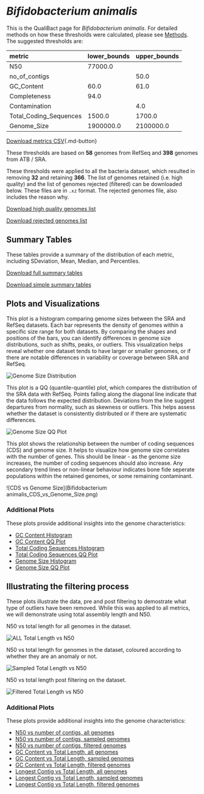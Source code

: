 # *Bifidobacterium animalis*

This is the QualiBact page for *Bifidobacterium animalis*. For detailed methods on how these thresholds were calculated, please see [Methods](../../methods.md).
The suggested thresholds are: 

| metric                 | lower_bounds   | upper_bounds   |
|:-----------------------|:---------------|:---------------|
| N50                    | 77000.0        |                |
| no_of_contigs          |                | 50.0           |
| GC_Content             | 60.0           | 61.0           |
| Completeness           | 94.0           |                |
| Contamination          |                | 4.0            |
| Total_Coding_Sequences | 1500.0         | 1700.0         |
| Genome_Size            | 1900000.0      | 2100000.0      |

[Download metrics CSV](Bifidobacterium_animalis_metrics.csv){.md-button}


These thresholds are based on **58** genomes from RefSeq and **398** genomes from ATB / SRA.

These thresholds were applied to all the bacteria dataset, which resulted in removing **32** and retaining **366**.
The list of genomes retained (i.e. high quality) and the list of genomes rejected (filtered) can be downloaded below. These files are in `.xz` format. The rejected genomes file, also includes the reason why.

[Download high quality genomes list](Bifidobacterium_animalis_high_quality_genomes.csv.xz)


[Download rejected genomes list](Bifidobacterium_animalis_filtered_out_genomes.csv.xz)



## Summary Tables
These tables provide a summary of the distribution of each metric, including SDeviation, Mean, Median, and Percentiles.

[Download full summary tables](summary.csv)

[Download simple summary tables](selected_summary.csv)

## Plots and Visualizations

This plot is a histogram comparing genome sizes between the SRA and RefSeq datasets. Each bar represents the density of genomes within a specific size range for both datasets. By comparing the shapes and positions of the bars, you can identify differences in genome size distributions, such as shifts, peaks, or outliers. This visualization helps reveal whether one dataset tends to have larger or smaller genomes, or if there are notable differences in variability or coverage between SRA and RefSeq.

![Genome Size Distribution](Genome_Size_refseq_histogram_kde.png)

This plot is a QQ (quantile-quantile) plot, which compares the distribution of the SRA data with RefSeq. Points falling along the diagonal line indicate that the data follows the expected distribution. Deviations from the line suggest departures from normality, such as skewness or outliers. This helps assess whether the dataset is consistently distributed or if there are systematic differences.

![Genome Size QQ Plot](Genome_Size_refseq_qqplot.png)

This plot shows the relationship between the number of coding sequences (CDS) and genome size. It helps to visualize how genome size correlates with the number of genes. This should be linear - as the genome size increases, the number of coding sequences should also increase. Any secondary trend lines or non-linear behaviour indicates bone fide seperate populations within the retained genomes, or some remaining contaminant. 

![CDS vs Genome Size](Bifidobacterium animalis_CDS_vs_Genome_Size.png)

### Additional Plots

These plots provide additional insights into the genome characteristics:

- [GC Content Histogram](GC_Content_refseq_histogram_kde.png)
- [GC Content QQ Plot](GC_Content_refseq_qqplot.png)
- [Total Coding Sequences Histogram](Total_Coding_Sequences_refseq_histogram_kde.png)
- [Total Coding Sequences QQ Plot](Total_Coding_Sequences_refseq_qqplot.png)
- [Genome Size Histogram](Genome_Size_refseq_histogram_kde.png)
- [Genome Size QQ Plot](Genome_Size_refseq_qqplot.png)
## Illustrating the filtering process
These plots illustrate the data, pre and post filtering to demostrate what type of outliers have been removed. While this was applied to all metrics, we will demonstrate using total assembly length and N50.

N50 vs total length for all genomes in the dataset.

![ALL Total Length vs N50](Bifidobacterium_animalis_all_total_length_N50.png)

N50 vs total length for genomes in the dataset, coloured according to whether they are an anomaly or not.

![Sampled Total Length vs N50](Bifidobacterium_animalis_sample_total_length_N50.png)

N50 vs total length post filtering on the dataset.

![Filtered Total Length vs N50](Bifidobacterium_animalis_filt_total_length_N50.png)

### Additional Plots

These plots provide additional insights into the genome characteristics:

- [N50 vs number of contigs, all genomes](Bifidobacterium_animalis_all_N50_number.png)
- [N50 vs number of contigs, sampled genomes](Bifidobacterium_animalis_sample_N50_number.png)
- [N50 vs number of contigs, filtered genomes](Bifidobacterium_animalis_filt_N50_number.png)
- [GC Content vs Total Length, all genomes](Bifidobacterium_animalis_all_total_length_GC_Content.png)
- [GC Content vs Total Length, sampled genomes](Bifidobacterium_animalis_sample_total_length_GC_Content.png)
- [GC Content vs Total Length, filtered genomes](Bifidobacterium_animalis_filt_total_length_GC_Content.png)
- [Longest Contig vs Total Length, all genomes](Bifidobacterium_animalis_all_total_length_longest.png)
- [Longest Contig vs Total Length, sampled genomes](Bifidobacterium_animalis_sample_total_length_longest.png)
- [Longest Contig vs Total Length, filtered genomes](Bifidobacterium_animalis_filt_total_length_longest.png)
